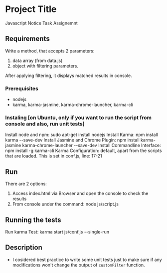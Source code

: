 # Project Title

Javascript Notice Task Assignemnt

## Requirements

Write a method, that accepts 2 parameters: 
1. data array (from data.js)
2. object with filtering parameters.

After applying filtering, it displays matched results in console.

### Prerequisites

- nodejs
- karma, karma-jasmine, karma-chrome-launcher, karma-cli

### Instaling [on Ubuntu, only if you want to run the script from console and also, run unit tests]
Install node and npm:
	sudo apt-get install nodejs
Install Karma: 
	npm install karma --save-dev
Install Jasmine and Chrome Plugin: 
	npm install karma-jasmine karma-chrome-launcher --save-dev 
Install Commandline Interface: 
	npm install -g karma-cli
Karma Configuration: default, apart from the scripts that are loaded. This is set in conf.js, line: 17-21

## Run

There are 2 options:
1. Access index.html via Browser and open the console to check the results
2. From console under the command:
	node js/script.js

## Running the tests
Run karma Test:
	 karma start js/conf.js --single-run

## Description

* I cosidered best practice to write some unit tests just to make sure if any modifications won't change the output of `customFilter` function.




